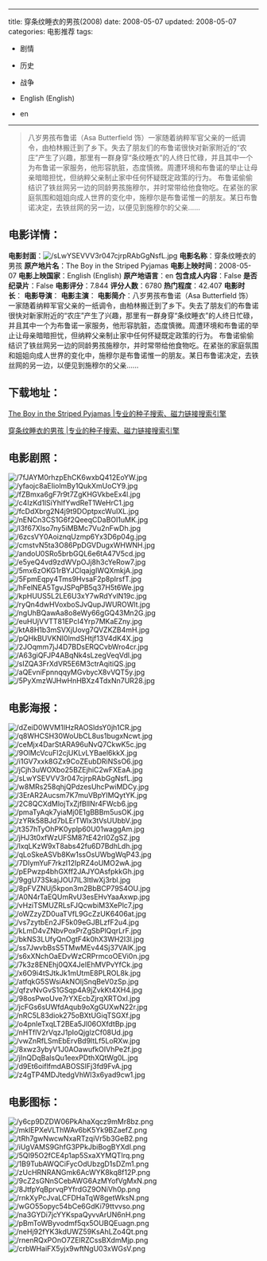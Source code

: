 
---
title: 穿条纹睡衣的男孩(2008)
date: 2008-05-07
updated: 2008-05-07
categories: 电影推荐
tags:
- 剧情
- 历史
- 战争

- English (English)
- en
---


> 八岁男孩布鲁诺（Asa Butterfield 饰）一家随着纳粹军官父亲的一纸调令，由柏林搬迁到了乡下。失去了朋友们的布鲁诺很快对新家附近的“农庄”产生了兴趣，那里有一群身穿“条纹睡衣”的人终日忙碌，并且其中一个为布鲁诺一家服务，他形容肮脏，态度慎微。周遭环境和布鲁诺的举止让母亲暗暗担忧，但纳粹父亲制止家中任何怀疑既定政策的行为。  布鲁诺偷偷结识了铁丝网另一边的同龄男孩施穆尔，并时常带给他食物吃。在紧张的家庭氛围和姐姐向成人世界的变化中，施穆尔是布鲁诺惟一的朋友。某日布鲁诺决定，去铁丝网的另一边，以便见到施穆尔的父亲……

## **电影详情**：

**电影封面**：<img src="https://image.tmdb.org/t/p/w200/sLwYSEVVV3r047cjrpRAbGgNsfL.jpg" alt="/sLwYSEVVV3r047cjrpRAbGgNsfL.jpg" title="/sLwYSEVVV3r047cjrpRAbGgNsfL.jpg">
**电影名称**：穿条纹睡衣的男孩
**原产地片名**：The Boy in the Striped Pyjamas
**电影上映时间**：2008-05-07
**电影上映国家**：English (English)
**原产地语言**：en
**包含成人内容**：False
**是否纪录片**：False
**电影评分**：7.844
**评分人数**：6780
**热门程度**：42.407
**电影时长**：
**电影导演**：
**电影主演**：
**电影简介**：八岁男孩布鲁诺（Asa Butterfield 饰）一家随着纳粹军官父亲的一纸调令，由柏林搬迁到了乡下。失去了朋友们的布鲁诺很快对新家附近的“农庄”产生了兴趣，那里有一群身穿“条纹睡衣”的人终日忙碌，并且其中一个为布鲁诺一家服务，他形容肮脏，态度慎微。周遭环境和布鲁诺的举止让母亲暗暗担忧，但纳粹父亲制止家中任何怀疑既定政策的行为。  布鲁诺偷偷结识了铁丝网另一边的同龄男孩施穆尔，并时常带给他食物吃。在紧张的家庭氛围和姐姐向成人世界的变化中，施穆尔是布鲁诺惟一的朋友。某日布鲁诺决定，去铁丝网的另一边，以便见到施穆尔的父亲……

## **下载地址**：
[The Boy in the Striped Pyjamas |专业的种子搜索、磁力链接搜索引擎](https://movie.amd794.com:2083/?search=The%20Boy%20in%20the%20Striped%20Pyjamas&ordering=&mode=match_phrase&page_size=10&page=1)

[穿条纹睡衣的男孩 |专业的种子搜索、磁力链接搜索引擎](https://movie.amd794.com:2083/?search=%E7%A9%BF%E6%9D%A1%E7%BA%B9%E7%9D%A1%E8%A1%A3%E7%9A%84%E7%94%B7%E5%AD%A9&ordering=&mode=match_phrase&page_size=10&page=1)
 

## **电影剧照**：
<img src="https://image.tmdb.org/t/p/original/7fJAYM0rhzpEhCK6wxbQ412EoYW.jpg" alt="/7fJAYM0rhzpEhCK6wxbQ412EoYW.jpg" title="/7fJAYM0rhzpEhCK6wxbQ412EoYW.jpg"><img src="https://image.tmdb.org/t/p/original/yfaojc8aEIiolmBy1QukXmUoCY9.jpg" alt="/yfaojc8aEIiolmBy1QukXmUoCY9.jpg" title="/yfaojc8aEIiolmBy1QukXmUoCY9.jpg"><img src="https://image.tmdb.org/t/p/original/fZBmxa6gF7r9t7ZgKHGVkbeEx4l.jpg" alt="/fZBmxa6gF7r9t7ZgKHGVkbeEx4l.jpg" title="/fZBmxa6gF7r9t7ZgKHGVkbeEx4l.jpg"><img src="https://image.tmdb.org/t/p/original/c4IzKd1lSiYhlfYwdReT1WeHrC1.jpg" alt="/c4IzKd1lSiYhlfYwdReT1WeHrC1.jpg" title="/c4IzKd1lSiYhlfYwdReT1WeHrC1.jpg"><img src="https://image.tmdb.org/t/p/original/fcDdXbrg2N4j9t9DOptpxcWuIXL.jpg" alt="/fcDdXbrg2N4j9t9DOptpxcWuIXL.jpg" title="/fcDdXbrg2N4j9t9DOptpxcWuIXL.jpg"><img src="https://image.tmdb.org/t/p/original/nENCn3CS1G6f2QeeqCDaBOI1uMK.jpg" alt="/nENCn3CS1G6f2QeeqCDaBOI1uMK.jpg" title="/nENCn3CS1G6f2QeeqCDaBOI1uMK.jpg"><img src="https://image.tmdb.org/t/p/original/l3f67Xlso7ny5iMBMc7Vu2nFwDh.jpg" alt="/l3f67Xlso7ny5iMBMc7Vu2nFwDh.jpg" title="/l3f67Xlso7ny5iMBMc7Vu2nFwDh.jpg"><img src="https://image.tmdb.org/t/p/original/6zcsVY0AoiznqUzmp6Yx3D6p04g.jpg" alt="/6zcsVY0AoiznqUzmp6Yx3D6p04g.jpg" title="/6zcsVY0AoiznqUzmp6Yx3D6p04g.jpg"><img src="https://image.tmdb.org/t/p/original/cmstvN5ta3O86PpDGVDugxWHWNH.jpg" alt="/cmstvN5ta3O86PpDGVDugxWHWNH.jpg" title="/cmstvN5ta3O86PpDGVDugxWHWNH.jpg"><img src="https://image.tmdb.org/t/p/original/andoU0SRo5brbGQL6e6tA47V5cd.jpg" alt="/andoU0SRo5brbGQL6e6tA47V5cd.jpg" title="/andoU0SRo5brbGQL6e6tA47V5cd.jpg"><img src="https://image.tmdb.org/t/p/original/e5yeQ4vd9zdWVpOJj8h3cYeRow7.jpg" alt="/e5yeQ4vd9zdWVpOJj8h3cYeRow7.jpg" title="/e5yeQ4vd9zdWVpOJj8h3cYeRow7.jpg"><img src="https://image.tmdb.org/t/p/original/5mx6zOKG1rBYJClqajgIWQXmkjA.jpg" alt="/5mx6zOKG1rBYJClqajgIWQXmkjA.jpg" title="/5mx6zOKG1rBYJClqajgIWQXmkjA.jpg"><img src="https://image.tmdb.org/t/p/original/5FpmEqpy4Tms9HvsaF2p8pIrsfT.jpg" alt="/5FpmEqpy4Tms9HvsaF2p8pIrsfT.jpg" title="/5FpmEqpy4Tms9HvsaF2p8pIrsfT.jpg"><img src="https://image.tmdb.org/t/p/original/hFelNEA5TgvJSPqPB5q37H5t6We.jpg" alt="/hFelNEA5TgvJSPqPB5q37H5t6We.jpg" title="/hFelNEA5TgvJSPqPB5q37H5t6We.jpg"><img src="https://image.tmdb.org/t/p/original/kpHUUS5L2LE6U3xY7wRdYvlN19c.jpg" alt="/kpHUUS5L2LE6U3xY7wRdYvlN19c.jpg" title="/kpHUUS5L2LE6U3xY7wRdYvlN19c.jpg"><img src="https://image.tmdb.org/t/p/original/ryQn4dwHVoxboSJvQupJWUROWlt.jpg" alt="/ryQn4dwHVoxboSJvQupJWUROWlt.jpg" title="/ryQn4dwHVoxboSJvQupJWUROWlt.jpg"><img src="https://image.tmdb.org/t/p/original/ngUhBQawAa8o8eWy66gGQ43Mn2G.jpg" alt="/ngUhBQawAa8o8eWy66gGQ43Mn2G.jpg" title="/ngUhBQawAa8o8eWy66gGQ43Mn2G.jpg"><img src="https://image.tmdb.org/t/p/original/euHUjVVTT81EPcI4Yrp7MKaEZny.jpg" alt="/euHUjVVTT81EPcI4Yrp7MKaEZny.jpg" title="/euHUjVVTT81EPcI4Yrp7MKaEZny.jpg"><img src="https://image.tmdb.org/t/p/original/ktA8H1b3mSVXjUovg7QVZKZB4mH.jpg" alt="/ktA8H1b3mSVXjUovg7QVZKZB4mH.jpg" title="/ktA8H1b3mSVXjUovg7QVZKZB4mH.jpg"><img src="https://image.tmdb.org/t/p/original/pQHkBUVKNI0lmdSHtjf13V4dK4X.jpg" alt="/pQHkBUVKNI0lmdSHtjf13V4dK4X.jpg" title="/pQHkBUVKNI0lmdSHtjf13V4dK4X.jpg"><img src="https://image.tmdb.org/t/p/original/2JOqmm7jJ4D7BDsERQCvbWro4cr.jpg" alt="/2JOqmm7jJ4D7BDsERQCvbWro4cr.jpg" title="/2JOqmm7jJ4D7BDsERQCvbWro4cr.jpg"><img src="https://image.tmdb.org/t/p/original/A63giQFJP4ABqNk4sLzegVeqVdl.jpg" alt="/A63giQFJP4ABqNk4sLzegVeqVdl.jpg" title="/A63giQFJP4ABqNk4sLzegVeqVdl.jpg"><img src="https://image.tmdb.org/t/p/original/sIZQA3FrXdVR5E6M3ctrAqitiQS.jpg" alt="/sIZQA3FrXdVR5E6M3ctrAqitiQS.jpg" title="/sIZQA3FrXdVR5E6M3ctrAqitiQS.jpg"><img src="https://image.tmdb.org/t/p/original/aQEvniFpnnqqyMGvbycX8vVQT5y.jpg" alt="/aQEvniFpnnqqyMGvbycX8vVQT5y.jpg" title="/aQEvniFpnnqqyMGvbycX8vVQT5y.jpg"><img src="https://image.tmdb.org/t/p/original/5PyXmzWJHwHnHBXz4TdxNn7UR28.jpg" alt="/5PyXmzWJHwHnHBXz4TdxNn7UR28.jpg" title="/5PyXmzWJHwHnHBXz4TdxNn7UR28.jpg">

## **电影海报**：
<img src="https://image.tmdb.org/t/p/original/dZeiD0WVM1IHzRAOSldsY0jh1CR.jpg" alt="/dZeiD0WVM1IHzRAOSldsY0jh1CR.jpg" title="/dZeiD0WVM1IHzRAOSldsY0jh1CR.jpg"><img src="https://image.tmdb.org/t/p/original/q8WHCSH30WoUbCL8us1bugxNcwt.jpg" alt="/q8WHCSH30WoUbCL8us1bugxNcwt.jpg" title="/q8WHCSH30WoUbCL8us1bugxNcwt.jpg"><img src="https://image.tmdb.org/t/p/original/ceMjx4DarStARA96uNvQ7CkwK5c.jpg" alt="/ceMjx4DarStARA96uNvQ7CkwK5c.jpg" title="/ceMjx4DarStARA96uNvQ7CkwK5c.jpg"><img src="https://image.tmdb.org/t/p/original/9OlMcVcuFl2cjUKLvLYBael6kkX.jpg" alt="/9OlMcVcuFl2cjUKLvLYBael6kkX.jpg" title="/9OlMcVcuFl2cjUKLvLYBael6kkX.jpg"><img src="https://image.tmdb.org/t/p/original/i1GV7xxk8GZx9CoZEubDRiNSsO6.jpg" alt="/i1GV7xxk8GZx9CoZEubDRiNSsO6.jpg" title="/i1GV7xxk8GZx9CoZEubDRiNSsO6.jpg"><img src="https://image.tmdb.org/t/p/original/jCjh3uWOXbo25BZEjhiC2wFXEaA.jpg" alt="/jCjh3uWOXbo25BZEjhiC2wFXEaA.jpg" title="/jCjh3uWOXbo25BZEjhiC2wFXEaA.jpg"><img src="https://image.tmdb.org/t/p/original/sLwYSEVVV3r047cjrpRAbGgNsfL.jpg" alt="/sLwYSEVVV3r047cjrpRAbGgNsfL.jpg" title="/sLwYSEVVV3r047cjrpRAbGgNsfL.jpg"><img src="https://image.tmdb.org/t/p/original/w8MRs258qhjQPdzesUhcPwiMDCy.jpg" alt="/w8MRs258qhjQPdzesUhcPwiMDCy.jpg" title="/w8MRs258qhjQPdzesUhcPwiMDCy.jpg"><img src="https://image.tmdb.org/t/p/original/3ErAR2Aucsm7K7muVBpYIMQytYK.jpg" alt="/3ErAR2Aucsm7K7muVBpYIMQytYK.jpg" title="/3ErAR2Aucsm7K7muVBpYIMQytYK.jpg"><img src="https://image.tmdb.org/t/p/original/2C8QCXdMlojTxZjfBlINr4FWcb6.jpg" alt="/2C8QCXdMlojTxZjfBlINr4FWcb6.jpg" title="/2C8QCXdMlojTxZjfBlINr4FWcb6.jpg"><img src="https://image.tmdb.org/t/p/original/pmaTyAqk7yiaMj0E1gBBBm5usOK.jpg" alt="/pmaTyAqk7yiaMj0E1gBBBm5usOK.jpg" title="/pmaTyAqk7yiaMj0E1gBBBm5usOK.jpg"><img src="https://image.tmdb.org/t/p/original/zYRk58BJd7bLErTWlx3tVsUUbbV.jpg" alt="/zYRk58BJd7bLErTWlx3tVsUUbbV.jpg" title="/zYRk58BJd7bLErTWlx3tVsUUbbV.jpg"><img src="https://image.tmdb.org/t/p/original/t357hTyOhPK0yplp60U01waggAm.jpg" alt="/t357hTyOhPK0yplp60U01waggAm.jpg" title="/t357hTyOhPK0yplp60U01waggAm.jpg"><img src="https://image.tmdb.org/t/p/original/jHJ3t0xfWzUFSM87tE42rI0ZgSZ.jpg" alt="/jHJ3t0xfWzUFSM87tE42rI0ZgSZ.jpg" title="/jHJ3t0xfWzUFSM87tE42rI0ZgSZ.jpg"><img src="https://image.tmdb.org/t/p/original/lxqLKzW9xT8abs42fu6D7BdhLdh.jpg" alt="/lxqLKzW9xT8abs42fu6D7BdhLdh.jpg" title="/lxqLKzW9xT8abs42fu6D7BdhLdh.jpg"><img src="https://image.tmdb.org/t/p/original/qLoSkeASVb8Kw1ssOsUWbgWqP43.jpg" alt="/qLoSkeASVb8Kw1ssOsUWbgWqP43.jpg" title="/qLoSkeASVb8Kw1ssOsUWbgWqP43.jpg"><img src="https://image.tmdb.org/t/p/original/7DIymYuF7rkzI12IpRZ4oUMO2wA.jpg" alt="/7DIymYuF7rkzI12IpRZ4oUMO2wA.jpg" title="/7DIymYuF7rkzI12IpRZ4oUMO2wA.jpg"><img src="https://image.tmdb.org/t/p/original/pEPwzp4bhGXff2JAJYOAsfpkkGh.jpg" alt="/pEPwzp4bhGXff2JAJYOAsfpkkGh.jpg" title="/pEPwzp4bhGXff2JAJYOAsfpkkGh.jpg"><img src="https://image.tmdb.org/t/p/original/9ggU73SkajJOU7lL3ltIwXj3rbl.jpg" alt="/9ggU73SkajJOU7lL3ltIwXj3rbl.jpg" title="/9ggU73SkajJOU7lL3ltIwXj3rbl.jpg"><img src="https://image.tmdb.org/t/p/original/8pFVZNUj5kpon3m2BbBCP79S4OU.jpg" alt="/8pFVZNUj5kpon3m2BbBCP79S4OU.jpg" title="/8pFVZNUj5kpon3m2BbBCP79S4OU.jpg"><img src="https://image.tmdb.org/t/p/original/A0N4rTaEQUmRvU3esEHvYaaAxwp.jpg" alt="/A0N4rTaEQUmRvU3esEHvYaaAxwp.jpg" title="/A0N4rTaEQUmRvU3esEHvYaaAxwp.jpg"><img src="https://image.tmdb.org/t/p/original/vHziTSMUZRLsFJQcwbiM3XePlc7.jpg" alt="/vHziTSMUZRLsFJQcwbiM3XePlc7.jpg" title="/vHziTSMUZRLsFJQcwbiM3XePlc7.jpg"><img src="https://image.tmdb.org/t/p/original/oWZzyZD0uaTVfL9GcZzUK6406at.jpg" alt="/oWZzyZD0uaTVfL9GcZzUK6406at.jpg" title="/oWZzyZD0uaTVfL9GcZzUK6406at.jpg"><img src="https://image.tmdb.org/t/p/original/vs7zytbEn2JF5k09eGJBLzfF2u4.jpg" alt="/vs7zytbEn2JF5k09eGJBLzfF2u4.jpg" title="/vs7zytbEn2JF5k09eGJBLzfF2u4.jpg"><img src="https://image.tmdb.org/t/p/original/kLmD4vZNbvPoxPrZgSbPlQqrLrF.jpg" alt="/kLmD4vZNbvPoxPrZgSbPlQqrLrF.jpg" title="/kLmD4vZNbvPoxPrZgSbPlQqrLrF.jpg"><img src="https://image.tmdb.org/t/p/original/bkNS3LUfyQnOgtF4k0hX3WH2I3l.jpg" alt="/bkNS3LUfyQnOgtF4k0hX3WH2I3l.jpg" title="/bkNS3LUfyQnOgtF4k0hX3WH2I3l.jpg"><img src="https://image.tmdb.org/t/p/original/ss7JwvbBsS5TMwMEv44Sj37VAlK.jpg" alt="/ss7JwvbBsS5TMwMEv44Sj37VAlK.jpg" title="/ss7JwvbBsS5TMwMEv44Sj37VAlK.jpg"><img src="https://image.tmdb.org/t/p/original/s6xXNchOaEDvWzCRPrmcoOEVi0n.jpg" alt="/s6xXNchOaEDvWzCRPrmcoOEVi0n.jpg" title="/s6xXNchOaEDvWzCRPrmcoOEVi0n.jpg"><img src="https://image.tmdb.org/t/p/original/7k3z8ENEhj0QX4JeIEhMVPvYfCk.jpg" alt="/7k3z8ENEhj0QX4JeIEhMVPvYfCk.jpg" title="/7k3z8ENEhj0QX4JeIEhMVPvYfCk.jpg"><img src="https://image.tmdb.org/t/p/original/x6O9i4tSJtkJk1mUtmE8PLROL8k.jpg" alt="/x6O9i4tSJtkJk1mUtmE8PLROL8k.jpg" title="/x6O9i4tSJtkJk1mUtmE8PLROL8k.jpg"><img src="https://image.tmdb.org/t/p/original/atfqkG5SWsiAkNOljSnqBeV0zSp.jpg" alt="/atfqkG5SWsiAkNOljSnqBeV0zSp.jpg" title="/atfqkG5SWsiAkNOljSnqBeV0zSp.jpg"><img src="https://image.tmdb.org/t/p/original/qfzvNvGvS1GSqp4A9jZvkKt4XH4.jpg" alt="/qfzvNvGvS1GSqp4A9jZvkKt4XH4.jpg" title="/qfzvNvGvS1GSqp4A9jZvkKt4XH4.jpg"><img src="https://image.tmdb.org/t/p/original/98osPwoUve7rYXEcbZjrqXRTOxI.jpg" alt="/98osPwoUve7rYXEcbZjrqXRTOxI.jpg" title="/98osPwoUve7rYXEcbZjrqXRTOxI.jpg"><img src="https://image.tmdb.org/t/p/original/jcFGs6sUWfdAqub9oXgGUXwN22r.jpg" alt="/jcFGs6sUWfdAqub9oXgGUXwN22r.jpg" title="/jcFGs6sUWfdAqub9oXgGUXwN22r.jpg"><img src="https://image.tmdb.org/t/p/original/nRC5L83diok275oBXtUGiqTSGXf.jpg" alt="/nRC5L83diok275oBXtUGiqTSGXf.jpg" title="/nRC5L83diok275oBXtUGiqTSGXf.jpg"><img src="https://image.tmdb.org/t/p/original/o4pnIeTxqLT2BEa5Jl06OXfdtBp.jpg" alt="/o4pnIeTxqLT2BEa5Jl06OXfdtBp.jpg" title="/o4pnIeTxqLT2BEa5Jl06OXfdtBp.jpg"><img src="https://image.tmdb.org/t/p/original/nHTflV2rVqzJ1pIoQjglzCf08Ud.jpg" alt="/nHTflV2rVqzJ1pIoQjglzCf08Ud.jpg" title="/nHTflV2rVqzJ1pIoQjglzCf08Ud.jpg"><img src="https://image.tmdb.org/t/p/original/vwZnRfLSmEbErvBd9ltLf5LoRXw.jpg" alt="/vwZnRfLSmEbErvBd9ltLf5LoRXw.jpg" title="/vwZnRfLSmEbErvBd9ltLf5LoRXw.jpg"><img src="https://image.tmdb.org/t/p/original/8xwz3ybyV1J0AOawufkOIVhPe2f.jpg" alt="/8xwz3ybyV1J0AOawufkOIVhPe2f.jpg" title="/8xwz3ybyV1J0AOawufkOIVhPe2f.jpg"><img src="https://image.tmdb.org/t/p/original/jInQDqBalsQu1eexPDthXQtWg0L.jpg" alt="/jInQDqBalsQu1eexPDthXQtWg0L.jpg" title="/jInQDqBalsQu1eexPDthXQtWg0L.jpg"><img src="https://image.tmdb.org/t/p/original/d9Et6oiflfmdABOSSIFj3fd9FvA.jpg" alt="/d9Et6oiflfmdABOSSIFj3fd9FvA.jpg" title="/d9Et6oiflfmdABOSSIFj3fd9FvA.jpg"><img src="https://image.tmdb.org/t/p/original/z4gTP4MDJtedgVhWI3x6yad9cw1.jpg" alt="/z4gTP4MDJtedgVhWI3x6yad9cw1.jpg" title="/z4gTP4MDJtedgVhWI3x6yad9cw1.jpg">

## **电影图标**：
<img src="https://image.tmdb.org/t/p/original/y6cp9DZDW06PkAhaXqcz9mMr8bz.png" alt="/y6cp9DZDW06PkAhaXqcz9mMr8bz.png" title="/y6cp9DZDW06PkAhaXqcz9mMr8bz.png"><img src="https://image.tmdb.org/t/p/original/mklEPXeVLThWAv6bK5Yk9BZaefZ.png" alt="/mklEPXeVLThWAv6bK5Yk9BZaefZ.png" title="/mklEPXeVLThWAv6bK5Yk9BZaefZ.png"><img src="https://image.tmdb.org/t/p/original/tRh7gwNwcwNxaRTzqiVr5b3GeB2.png" alt="/tRh7gwNwcwNxaRTzqiVr5b3GeB2.png" title="/tRh7gwNwcwNxaRTzqiVr5b3GeB2.png"><img src="https://image.tmdb.org/t/p/original/iUgVAMS9GhfG3PPkJbiBogBYXdI.png" alt="/iUgVAMS9GhfG3PPkJbiBogBYXdI.png" title="/iUgVAMS9GhfG3PPkJbiBogBYXdI.png"><img src="https://image.tmdb.org/t/p/original/5QI95O2fCE4p1ap5SxaXYMQTIrq.png" alt="/5QI95O2fCE4p1ap5SxaXYMQTIrq.png" title="/5QI95O2fCE4p1ap5SxaXYMQTIrq.png"><img src="https://image.tmdb.org/t/p/original/1B9TubAWQCiFycOdUbzgD1sDZm1.png" alt="/1B9TubAWQCiFycOdUbzgD1sDZm1.png" title="/1B9TubAWQCiFycOdUbzgD1sDZm1.png"><img src="https://image.tmdb.org/t/p/original/zUcHRNRANGmk6AcWYK8kq8f12P.png" alt="/zUcHRNRANGmk6AcWYK8kq8f12P.png" title="/zUcHRNRANGmk6AcWYK8kq8f12P.png"><img src="https://image.tmdb.org/t/p/original/9cZ2sGNnSCebAWG6AzMYofVgMxN.png" alt="/9cZ2sGNnSCebAWG6AzMYofVgMxN.png" title="/9cZ2sGNnSCebAWG6AzMYofVgMxN.png"><img src="https://image.tmdb.org/t/p/original/8JtfpYqBprvqPYfrdGZ9ONiVh0p.png" alt="/8JtfpYqBprvqPYfrdGZ9ONiVh0p.png" title="/8JtfpYqBprvqPYfrdGZ9ONiVh0p.png"><img src="https://image.tmdb.org/t/p/original/rnkXyPcJvaLCFDHaTqW8getWksN.png" alt="/rnkXyPcJvaLCFDHaTqW8getWksN.png" title="/rnkXyPcJvaLCFDHaTqW8getWksN.png"><img src="https://image.tmdb.org/t/p/original/wGO55opyc54bCe6GdKi79ttvvso.png" alt="/wGO55opyc54bCe6GdKi79ttvvso.png" title="/wGO55opyc54bCe6GdKi79ttvvso.png"><img src="https://image.tmdb.org/t/p/original/na3GYDi7jcYYKspaQyvvArUN6nH.png" alt="/na3GYDi7jcYYKspaQyvvArUN6nH.png" title="/na3GYDi7jcYYKspaQyvvArUN6nH.png"><img src="https://image.tmdb.org/t/p/original/pBmToWByvodmf5qx5OUBQEuagn.png" alt="/pBmToWByvodmf5qx5OUBQEuagn.png" title="/pBmToWByvodmf5qx5OUBQEuagn.png"><img src="https://image.tmdb.org/t/p/original/neHj92fYK3kdUWZ59KsAhLZo4Qt.png" alt="/neHj92fYK3kdUWZ59KsAhLZo4Qt.png" title="/neHj92fYK3kdUWZ59KsAhLZo4Qt.png"><img src="https://image.tmdb.org/t/p/original/rnenRQxPOnO7ZElRZCssBXdmMjp.png" alt="/rnenRQxPOnO7ZElRZCssBXdmMjp.png" title="/rnenRQxPOnO7ZElRZCssBXdmMjp.png"><img src="https://image.tmdb.org/t/p/original/crbWHaiFX5yjx9wftNgU03xWGsV.png" alt="/crbWHaiFX5yjx9wftNgU03xWGsV.png" title="/crbWHaiFX5yjx9wftNgU03xWGsV.png">
